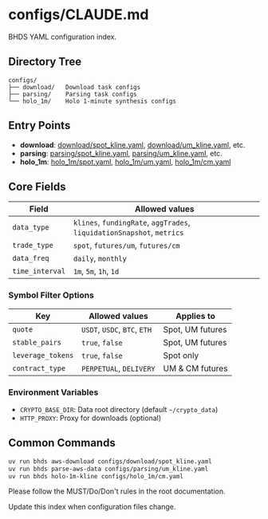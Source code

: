 # configs/CLAUDE.md

BHDS YAML configuration index.

## Directory Tree

```
configs/
├── download/   Download task configs
├── parsing/    Parsing task configs
└── holo_1m/    Holo 1-minute synthesis configs
```

## Entry Points

- **download**: [download/spot_kline.yaml](download/spot_kline.yaml), [download/um_kline.yaml](download/um_kline.yaml), etc.
- **parsing**: [parsing/spot_kline.yaml](parsing/spot_kline.yaml), [parsing/um_kline.yaml](parsing/um_kline.yaml), etc.
- **holo_1m**: [holo_1m/spot.yaml](holo_1m/spot.yaml), [holo_1m/um.yaml](holo_1m/um.yaml), [holo_1m/cm.yaml](holo_1m/cm.yaml)

## Core Fields

| Field | Allowed values |
| --- | --- |
| `data_type` | `klines`, `fundingRate`, `aggTrades`, `liquidationSnapshot`, `metrics` |
| `trade_type` | `spot`, `futures/um`, `futures/cm` |
| `data_freq` | `daily`, `monthly` |
| `time_interval` | `1m`, `5m`, `1h`, `1d` |

### Symbol Filter Options

| Key | Allowed values | Applies to |
| --- | --- | --- |
| `quote` | `USDT`, `USDC`, `BTC`, `ETH` | Spot, UM futures |
| `stable_pairs` | `true`, `false` | Spot, UM futures |
| `leverage_tokens` | `true`, `false` | Spot only |
| `contract_type` | `PERPETUAL`, `DELIVERY` | UM & CM futures |

### Environment Variables

- `CRYPTO_BASE_DIR`: Data root directory (default `~/crypto_data`)
- `HTTP_PROXY`: Proxy for downloads (optional)

## Common Commands

```bash
uv run bhds aws-download configs/download/spot_kline.yaml
uv run bhds parse-aws-data configs/parsing/um_kline.yaml
uv run bhds holo-1m-kline configs/holo_1m/cm.yaml
```

Please follow the MUST/Do/Don't rules in the root documentation.

Update this index when configuration files change.



